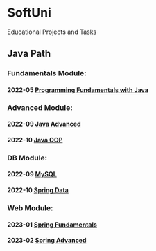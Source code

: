# SoftUni
Educational Projects and Tasks 

## Java Path
### Fundamentals Module:
#### 2022-05 [Programming Fundamentals with Java](https://github.com/thrako/java_fundamentals)  

### Advanced Module:
#### 2022-09 [Java Advanced](https://github.com/thrako/java_advanced)
#### 2022-10 [Java OOP](https://github.com/thrako)

### DB Module:
#### 2022-09 [MySQL]()
#### 2022-10 [Spring Data]()

### Web Module:
#### 2023-01 [Spring Fundamentals]()
#### 2023-02 [Spring Advanced]()